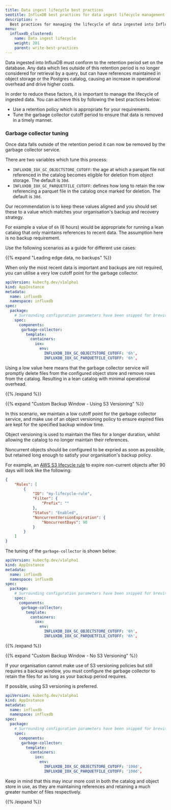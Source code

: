 ```yaml
---
title: Data ingest lifecycle best practices
seotitle: InfluxDB best practices for data ingest lifecycle management
description: >
  Best practices for managing the lifecycle of data ingested into InfluxDB.
menu:
  influxdb_clustered:
    name: Data ingest lifecycle
    weight: 201
    parent: write-best-practices
---
```


Data ingested into InfluxDB must conform to the retention period set on the database.
Any data which lies outside of this retention period is no longer considered for retrieval by a query, but can have references maintained in object storage or the Postgres catalog, causing an increase in operational overhead and drive higher costs.

In order to reduce these factors, it is important to manage the lifecycle of ingested data. You can achieve this by following the best practices below:

- Use a retention policy which is appropriate for your requirements.
- Tune the garbage collector cutoff period to ensure that data is removed in a timely manner.

### Garbage collector tuning

Once data falls outside of the retention period it can now be removed by the garbage collector service.

There are two variables which tune this process:

- `INFLUXDB_IOX_GC_OBJECTSTORE_CUTOFF`: the age at which a parquet file not referenced in the catalog becomes eligible for deletion from object storage. The default is `30d`.
- `INFLUXDB_IOX_GC_PARQUETFILE_CUTOFF`: defines how long to retain the row referencing a parquet file in the catalog once marked for deletion. The default is `30d`.

Our recommendation is to keep these values aligned and you should set these to a value which matches your organisation's backup and recovery strategy.

For example a value of `6h` (6 hours) would be appropriate for running a lean catalog that only maintains references to recent data.
The assumption here is no backup requirement.

Use the following scenarios as a guide for different use cases:

{{% expand "Leading edge data, no backups" %}}

When only the most recent data is important and backups are not required, you can utilise a very low cutoff point for the garbage collector.

```yaml
apiVersion: kubecfg.dev/v1alpha1
kind: AppInstance
metadata:
  name: influxdb
  namespace: influxdb
spec:
  package:
    # Surrounding configuration parameters have been snipped for brevity
    spec:
      components:
       garbage-collector:
         template:
           containers:
             iox:
               env:
                 INFLUXDB_IOX_GC_OBJECTSTORE_CUTOFF: '6h',
                 INFLUXDB_IOX_GC_PARQUETFILE_CUTOFF: '6h',
```

Using a low value here means that the garbage collector service will promptly delete files from the configured object store and remove rows from the catalog.
Resulting in a lean catalog with minimal operational overhead.

{{% /expand %}}

{{% expand "Custom Backup Window - Using S3 Versioning" %}}

In this scenario, we maintain a low cutoff point for the garbage collector service, and make use of an object versioning policy to ensure expired files are kept for the specified backup window time.

Object versioning is used to maintain the files for a longer duration, whilst allowing the catalog to no longer maintain their references.

Noncurrent objects should be configured to be expried as soon as possible, but retained long enough to satisfy your organisation's backup policy.

For example, an [AWS S3 lifecycle rule](https://docs.aws.amazon.com/AmazonS3/latest/userguide/object-lifecycle-mgmt.html) to expire non-current objects after 90 days will look like the following:

```json
{
    "Rules": [
        {
            "ID": "my-lifecycle-rule",
            "Filter": {
                "Prefix": ""
            },
            "Status": "Enabled",
            "NoncurrentVersionExpiration": {
                "NoncurrentDays": 90
            }
        }
    ]
}
```

The tuning of the `garbage-collector` is shown below:

```yaml
apiVersion: kubecfg.dev/v1alpha1
kind: AppInstance
metadata:
  name: influxdb
  namespace: influxdb
spec:
  package:
    # Surrounding configuration parameters have been snipped for brevity
    spec:
      components:
       garbage-collector:
         template:
           containers:
             iox:
               env:
                 INFLUXDB_IOX_GC_OBJECTSTORE_CUTOFF: '6h',
                 INFLUXDB_IOX_GC_PARQUETFILE_CUTOFF: '6h',
```
{{% /expand %}}

{{% expand "Custom Backup Window - No S3 Versioning" %}}

If your organisation cannot make use of S3 versioning policies but still requires a backup window, you must configure the garbage collector to retain the files for as long as your backup period requires.

If possible, using S3 versioning is preferred.

```yaml
apiVersion: kubecfg.dev/v1alpha1
kind: AppInstance
metadata:
  name: influxdb
  namespace: influxdb
spec:
  package:
    # Surrounding configuration parameters have been snipped for brevity
    spec:
      components:
       garbage-collector:
         template:
           containers:
             iox:
               env:
                 INFLUXDB_IOX_GC_OBJECTSTORE_CUTOFF: '100d',
                 INFLUXDB_IOX_GC_PARQUETFILE_CUTOFF: '100d',
```

Keep in mind that this may incur more cost in both the catalog and object store in use, as they are maintaining references and retaining a much greater number of files respectively.

{{% /expand %}}
